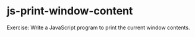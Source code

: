 # js-print-window-content
 Exercise: Write a JavaScript program to print the current window contents.

